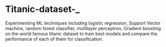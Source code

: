 # Titanic-dataset-_
Experimenting ML techniques including logistic regression, Support Vector machine, random forest classifier, multilayer perceptron, Gradient boosting on the world famous titanic dataset to train best models and compare the performance of each of them for classification.
